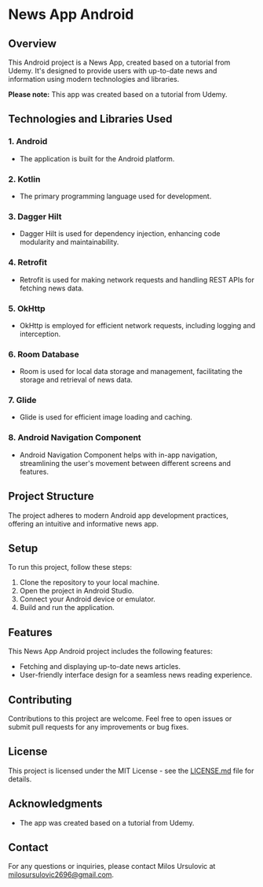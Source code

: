# News App Android

## Overview
This Android project is a News App, created based on a tutorial from Udemy. It's designed to provide users with up-to-date news and information using modern technologies and libraries.

**Please note:** This app was created based on a tutorial from Udemy.

## Technologies and Libraries Used

### 1. Android
   - The application is built for the Android platform.

### 2. Kotlin
   - The primary programming language used for development.

### 3. Dagger Hilt
   - Dagger Hilt is used for dependency injection, enhancing code modularity and maintainability.

### 4. Retrofit
   - Retrofit is used for making network requests and handling REST APIs for fetching news data.

### 5. OkHttp
   - OkHttp is employed for efficient network requests, including logging and interception.

### 6. Room Database
   - Room is used for local data storage and management, facilitating the storage and retrieval of news data.

### 7. Glide
   - Glide is used for efficient image loading and caching.

### 8. Android Navigation Component
   - Android Navigation Component helps with in-app navigation, streamlining the user's movement between different screens and features.

## Project Structure
The project adheres to modern Android app development practices, offering an intuitive and informative news app.

## Setup
To run this project, follow these steps:

1. Clone the repository to your local machine.
2. Open the project in Android Studio.
3. Connect your Android device or emulator.
4. Build and run the application.

## Features
This News App Android project includes the following features:

- Fetching and displaying up-to-date news articles.
- User-friendly interface design for a seamless news reading experience.

## Contributing
Contributions to this project are welcome. Feel free to open issues or submit pull requests for any improvements or bug fixes.

## License
This project is licensed under the MIT License - see the [LICENSE.md](LICENSE.md) file for details.

## Acknowledgments
- The app was created based on a tutorial from Udemy.

## Contact
For any questions or inquiries, please contact Milos Ursulovic at milosursulovic2696@gmail.com.
